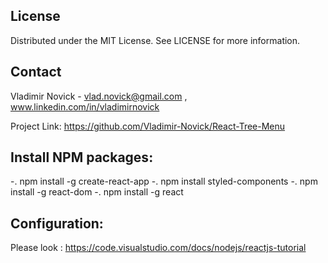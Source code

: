 
## License

Distributed under the MIT License. See LICENSE for more information.

## Contact

Vladimir Novick -  vlad.novick@gmail.com , www.linkedin.com/in/vladimirnovick

Project Link: https://github.com/Vladimir-Novick/React-Tree-Menu


## Install NPM packages:

-. npm install -g create-react-app
-. npm install styled-components
-. npm install -g react-dom
-. npm install -g react

## Configuration:

Please look : https://code.visualstudio.com/docs/nodejs/reactjs-tutorial
